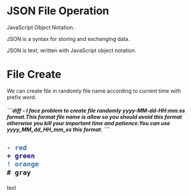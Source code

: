 <html>
  <head></head>
  <body>
    <h1>JSON File Operation</h1>
    <p>JavaScript Object Notation.</p>
    <p>JSON is a syntax for storing and exchanging data.</p>
    <p>JSON is text, written with JavaScript object notation.</p>
    <h1>File Create</h1>
    <p>We can create file in randomly file name according to current time with prefix word.</p>
    <h5>
    ```diff
    - I face problem to create file randomly yyyy-MM-dd-HH:mm:ss format.This format file name is allow so you should avoid this format otherwise you kill your important time and patience.You can use yyyy_MM_dd_HH_mm_ss this format.
    ```
    </h5>
    <h2>

```diff
- red
+ green
! orange
# gray
```

</h2>
    <span style=“color:red;”> text </span>
  </body>
  </html>
